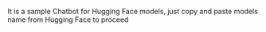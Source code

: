 It is a sample Chatbot for Hugging Face models, just copy and paste models name from Hugging Face to proceed
